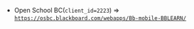  - Open School BC(`client_id=2223`) => [`https://osbc.blackboard.com/webapps/Bb-mobile-BBLEARN/`](https://osbc.blackboard.com/webapps/Bb-mobile-BBLEARN/)
